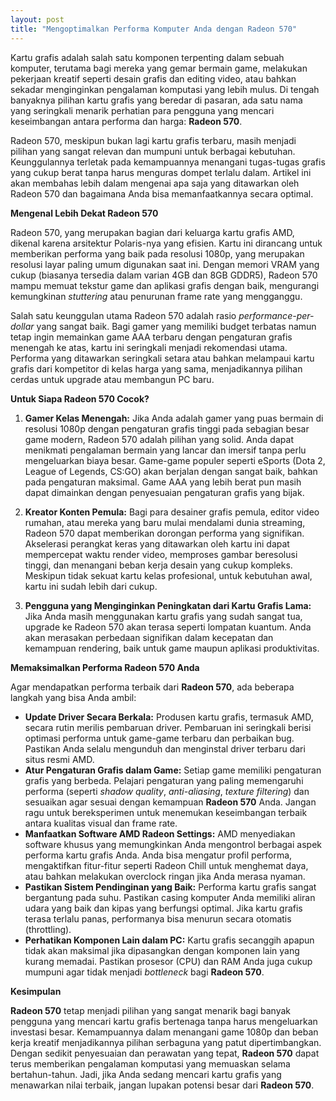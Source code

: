```yaml
---
layout: post
title: "Mengoptimalkan Performa Komputer Anda dengan Radeon 570"
---
```


Kartu grafis adalah salah satu komponen terpenting dalam sebuah komputer, terutama bagi mereka yang gemar bermain game, melakukan pekerjaan kreatif seperti desain grafis dan editing video, atau bahkan sekadar menginginkan pengalaman komputasi yang lebih mulus. Di tengah banyaknya pilihan kartu grafis yang beredar di pasaran, ada satu nama yang seringkali menarik perhatian para pengguna yang mencari keseimbangan antara performa dan harga: **Radeon 570**.

Radeon 570, meskipun bukan lagi kartu grafis terbaru, masih menjadi pilihan yang sangat relevan dan mumpuni untuk berbagai kebutuhan. Keunggulannya terletak pada kemampuannya menangani tugas-tugas grafis yang cukup berat tanpa harus menguras dompet terlalu dalam. Artikel ini akan membahas lebih dalam mengenai apa saja yang ditawarkan oleh Radeon 570 dan bagaimana Anda bisa memanfaatkannya secara optimal.

**Mengenal Lebih Dekat Radeon 570**

Radeon 570, yang merupakan bagian dari keluarga kartu grafis AMD, dikenal karena arsitektur Polaris-nya yang efisien. Kartu ini dirancang untuk memberikan performa yang baik pada resolusi 1080p, yang merupakan resolusi layar paling umum digunakan saat ini. Dengan memori VRAM yang cukup (biasanya tersedia dalam varian 4GB dan 8GB GDDR5), Radeon 570 mampu memuat tekstur game dan aplikasi grafis dengan baik, mengurangi kemungkinan *stuttering* atau penurunan frame rate yang mengganggu.

Salah satu keunggulan utama Radeon 570 adalah rasio *performance-per-dollar* yang sangat baik. Bagi gamer yang memiliki budget terbatas namun tetap ingin memainkan game AAA terbaru dengan pengaturan grafis menengah ke atas, kartu ini seringkali menjadi rekomendasi utama. Performa yang ditawarkan seringkali setara atau bahkan melampaui kartu grafis dari kompetitor di kelas harga yang sama, menjadikannya pilihan cerdas untuk upgrade atau membangun PC baru.

**Untuk Siapa Radeon 570 Cocok?**

1.  **Gamer Kelas Menengah:** Jika Anda adalah gamer yang puas bermain di resolusi 1080p dengan pengaturan grafis tinggi pada sebagian besar game modern, Radeon 570 adalah pilihan yang solid. Anda dapat menikmati pengalaman bermain yang lancar dan imersif tanpa perlu mengeluarkan biaya besar. Game-game populer seperti eSports (Dota 2, League of Legends, CS:GO) akan berjalan dengan sangat baik, bahkan pada pengaturan maksimal. Game AAA yang lebih berat pun masih dapat dimainkan dengan penyesuaian pengaturan grafis yang bijak.

2.  **Kreator Konten Pemula:** Bagi para desainer grafis pemula, editor video rumahan, atau mereka yang baru mulai mendalami dunia streaming, Radeon 570 dapat memberikan dorongan performa yang signifikan. Akselerasi perangkat keras yang ditawarkan oleh kartu ini dapat mempercepat waktu render video, memproses gambar beresolusi tinggi, dan menangani beban kerja desain yang cukup kompleks. Meskipun tidak sekuat kartu kelas profesional, untuk kebutuhan awal, kartu ini sudah lebih dari cukup.

3.  **Pengguna yang Menginginkan Peningkatan dari Kartu Grafis Lama:** Jika Anda masih menggunakan kartu grafis yang sudah sangat tua, upgrade ke Radeon 570 akan terasa seperti lompatan kuantum. Anda akan merasakan perbedaan signifikan dalam kecepatan dan kemampuan rendering, baik untuk game maupun aplikasi produktivitas.

**Memaksimalkan Performa Radeon 570 Anda**

Agar mendapatkan performa terbaik dari **Radeon 570**, ada beberapa langkah yang bisa Anda ambil:

*   **Update Driver Secara Berkala:** Produsen kartu grafis, termasuk AMD, secara rutin merilis pembaruan driver. Pembaruan ini seringkali berisi optimasi performa untuk game-game terbaru dan perbaikan bug. Pastikan Anda selalu mengunduh dan menginstal driver terbaru dari situs resmi AMD.
*   **Atur Pengaturan Grafis dalam Game:** Setiap game memiliki pengaturan grafis yang berbeda. Pelajari pengaturan yang paling memengaruhi performa (seperti *shadow quality*, *anti-aliasing*, *texture filtering*) dan sesuaikan agar sesuai dengan kemampuan **Radeon 570** Anda. Jangan ragu untuk bereksperimen untuk menemukan keseimbangan terbaik antara kualitas visual dan frame rate.
*   **Manfaatkan Software AMD Radeon Settings:** AMD menyediakan software khusus yang memungkinkan Anda mengontrol berbagai aspek performa kartu grafis Anda. Anda bisa mengatur profil performa, mengaktifkan fitur-fitur seperti Radeon Chill untuk menghemat daya, atau bahkan melakukan overclock ringan jika Anda merasa nyaman.
*   **Pastikan Sistem Pendinginan yang Baik:** Performa kartu grafis sangat bergantung pada suhu. Pastikan casing komputer Anda memiliki aliran udara yang baik dan kipas yang berfungsi optimal. Jika kartu grafis terasa terlalu panas, performanya bisa menurun secara otomatis (throttling).
*   **Perhatikan Komponen Lain dalam PC:** Kartu grafis secanggih apapun tidak akan maksimal jika dipasangkan dengan komponen lain yang kurang memadai. Pastikan prosesor (CPU) dan RAM Anda juga cukup mumpuni agar tidak menjadi *bottleneck* bagi **Radeon 570**.

**Kesimpulan**

**Radeon 570** tetap menjadi pilihan yang sangat menarik bagi banyak pengguna yang mencari kartu grafis bertenaga tanpa harus mengeluarkan investasi besar. Kemampuannya dalam menangani game 1080p dan beban kerja kreatif menjadikannya pilihan serbaguna yang patut dipertimbangkan. Dengan sedikit penyesuaian dan perawatan yang tepat, **Radeon 570** dapat terus memberikan pengalaman komputasi yang memuaskan selama bertahun-tahun. Jadi, jika Anda sedang mencari kartu grafis yang menawarkan nilai terbaik, jangan lupakan potensi besar dari **Radeon 570**.
